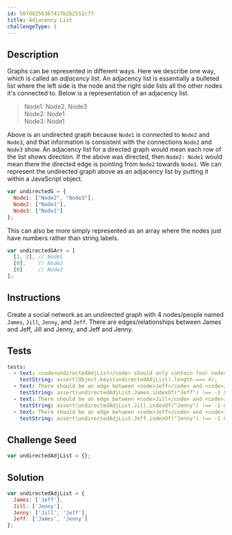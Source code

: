 ```yaml
---
id: 587d8256367417b2b2512c77
title: Adjacency List
challengeType: 1
---
```


## Description
<section id='description'>
Graphs can be represented in different ways. Here we describe one way, which is called an <dfn>adjacency list</dfn>.
An adjacency list is essentially a bulleted list where the left side is the node and the right side lists all the other nodes it's connected to. Below is a representation of an adjacency list.
<blockquote>Node1: Node2, Node3<br>Node2: Node1<br>Node3: Node1</blockquote>
Above is an undirected graph because <code>Node1</code> is connected to <code>Node2</code> and <code>Node3</code>, and that information is consistent with the connections <code>Node2</code> and <code>Node3</code> show. An adjacency list for a directed graph would mean each row of the list shows direction. If the above was directed, then <code>Node2: Node1</code> would mean there the directed edge is pointing from <code>Node2</code> towards <code>Node1</code>.
We can represent the undirected graph above as an adjacency list by putting it within a JavaScript object.

```js
var undirectedG = {
  Node1: ["Node2", "Node3"],
  Node2: ["Node1"],
  Node3: ["Node1"]
};
```

This can also be more simply represented as an array where the nodes just have numbers rather than string labels.

```js
var undirectedGArr = [
  [1, 2], // Node1
  [0],    // Node2
  [0]     // Node3
];
```

</section>

## Instructions
<section id='instructions'>
Create a social network as an undirected graph with 4 nodes/people named <code>James</code>, <code>Jill</code>, <code>Jenny</code>, and <code>Jeff</code>. There are edges/relationships between James and Jeff, Jill and Jenny, and Jeff and Jenny.
</section>

## Tests
<section id='tests'>

```yml
tests:
  - text: <code>undirectedAdjList</code> should only contain four nodes.
    testString: assert(Object.keys(undirectedAdjList).length === 4);
  - text: There should be an edge between <code>Jeff</code> and <code>James</code>.
    testString: assert(undirectedAdjList.James.indexOf("Jeff") !== -1 && undirectedAdjList.Jeff.indexOf("James") !== -1);
  - text: There should be an edge between <code>Jill</code> and <code>Jenny</code>.
    testString: assert(undirectedAdjList.Jill.indexOf("Jenny") !== -1 && undirectedAdjList.Jill.indexOf("Jenny") !== -1);
  - text: There should be an edge between <code>Jeff</code> and <code>Jenny</code>.
    testString: assert(undirectedAdjList.Jeff.indexOf("Jenny") !== -1 && undirectedAdjList.Jenny.indexOf("Jeff") !== -1);
```
</section>

## Challenge Seed
<section id='challengeSeed'>
<div id='js-seed'>

```js
var undirectedAdjList = {};
```

</div>
</section>

## Solution
<section id='solution'>

```js
var undirectedAdjList = {
  James: ['Jeff'],
  Jill: ['Jenny'],
  Jenny: ['Jill', 'Jeff'],
  Jeff: ['James', 'Jenny']
};
```

</section>

